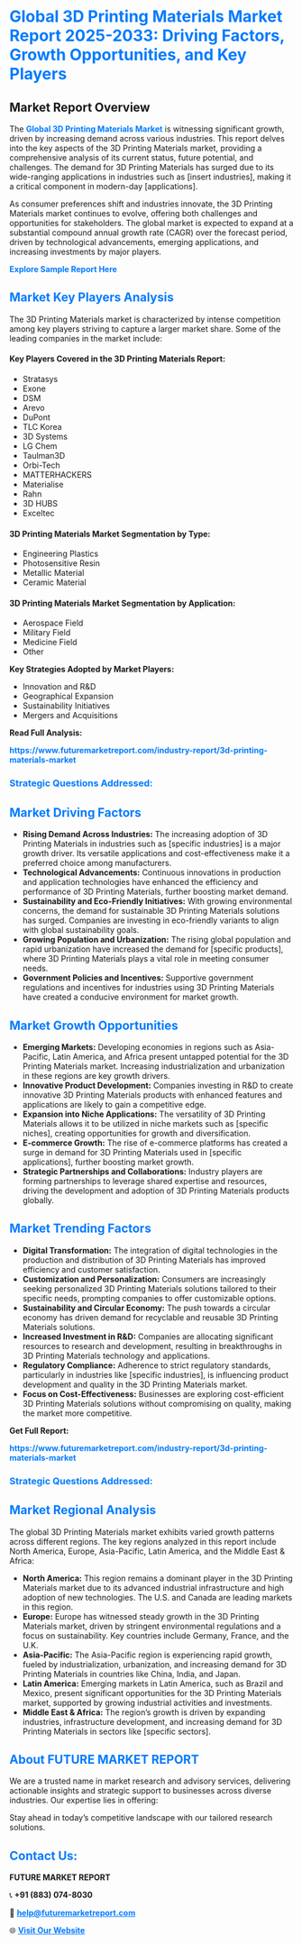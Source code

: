 <h1 style="color: #007BFF;">Global 3D Printing Materials Market Report 2025-2033: Driving Factors, Growth Opportunities, and Key Players</h1>

<section id="overview">
<h2>Market Report Overview</h2>
<p>The <a href="https://www.futuremarketreport.com/industry-report/3d-printing-materials-market" style="color: #007BFF; text-decoration: none;"><strong>Global 3D Printing Materials Market</strong></a> is witnessing significant growth, driven by increasing demand across various industries. This report delves into the key aspects of the 3D Printing Materials market, providing a comprehensive analysis of its current status, future potential, and challenges. The demand for 3D Printing Materials has surged due to its wide-ranging applications in industries such as [insert industries], making it a critical component in modern-day [applications].</p>
<p>As consumer preferences shift and industries innovate, the 3D Printing Materials market continues to evolve, offering both challenges and opportunities for stakeholders. The global market is expected to expand at a substantial compound annual growth rate (CAGR) over the forecast period, driven by technological advancements, emerging applications, and increasing investments by major players.</p>
</section>

<section id="overview">
<p><a href="https://www.futuremarketreport.com/request-sample/reportId=92102" style="color: #007BFF; text-decoration: none;"><strong>Explore Sample Report Here</strong></a></p>
</section>

<section id="key-players">
<h2 style="color: #007BFF;">Market Key Players Analysis</h2>
<p>The 3D Printing Materials market is characterized by intense competition among key players striving to capture a larger market share. Some of the leading companies in the market include:</p>
<h4>Key Players Covered in the 3D Printing Materials Report:</h4>
<ul><li>Stratasys</li><li>Exone</li><li>DSM</li><li>Arevo</li><li>DuPont</li><li>TLC Korea</li><li>3D Systems</li><li>LG Chem</li><li>Taulman3D</li><li>Orbi-Tech</li><li>MATTERHACKERS</li><li>Materialise</li><li>Rahn</li><li>3D HUBS</li><li>Exceltec</li></ul>
<h4>3D Printing Materials Market Segmentation by Type:</h4>
<ul><li>Engineering Plastics</li><li>Photosensitive Resin</li><li>Metallic Material</li><li>Ceramic Material</li></ul>

<h4>3D Printing Materials Market Segmentation by Application:</h4>
<ul><li>Aerospace Field</li><li>Military Field</li><li>Medicine Field</li><li>Other</li></ul>
<p><strong>Key Strategies Adopted by Market Players:</strong></p>
<ul>
<li>Innovation and R&D</li>
<li>Geographical Expansion</li>
<li>Sustainability Initiatives</li>
<li>Mergers and Acquisitions</li>
</ul>
</section>

<section>
<p><strong>Read Full Analysis: </strong></p><a href="https://www.futuremarketreport.com/industry-report/3d-printing-materials-market" style="color: #007BFF; text-decoration: none;"><strong>https://www.futuremarketreport.com/industry-report/3d-printing-materials-market</strong></a>
<h3 style="color: #007BFF;">Strategic Questions Addressed:</h3>
</section>

<section id="driving-factors">
<h2 style="color: #007BFF;">Market Driving Factors</h2>
<ul>
<li><strong>Rising Demand Across Industries:</strong> The increasing adoption of 3D Printing Materials in industries such as [specific industries] is a major growth driver. Its versatile applications and cost-effectiveness make it a preferred choice among manufacturers.</li>
<li><strong>Technological Advancements:</strong> Continuous innovations in production and application technologies have enhanced the efficiency and performance of 3D Printing Materials, further boosting market demand.</li>
<li><strong>Sustainability and Eco-Friendly Initiatives:</strong> With growing environmental concerns, the demand for sustainable 3D Printing Materials solutions has surged. Companies are investing in eco-friendly variants to align with global sustainability goals.</li>
<li><strong>Growing Population and Urbanization:</strong> The rising global population and rapid urbanization have increased the demand for [specific products], where 3D Printing Materials plays a vital role in meeting consumer needs.</li>
<li><strong>Government Policies and Incentives:</strong> Supportive government regulations and incentives for industries using 3D Printing Materials have created a conducive environment for market growth.</li>
</ul>
</section>

<section id="growth-opportunities">
<h2 style="color: #007BFF;">Market Growth Opportunities</h2>
<ul>
<li><strong>Emerging Markets:</strong> Developing economies in regions such as Asia-Pacific, Latin America, and Africa present untapped potential for the 3D Printing Materials market. Increasing industrialization and urbanization in these regions are key growth drivers.</li>
<li><strong>Innovative Product Development:</strong> Companies investing in R&D to create innovative 3D Printing Materials products with enhanced features and applications are likely to gain a competitive edge.</li>
<li><strong>Expansion into Niche Applications:</strong> The versatility of 3D Printing Materials allows it to be utilized in niche markets such as [specific niches], creating opportunities for growth and diversification.</li>
<li><strong>E-commerce Growth:</strong> The rise of e-commerce platforms has created a surge in demand for 3D Printing Materials used in [specific applications], further boosting market growth.</li>
<li><strong>Strategic Partnerships and Collaborations:</strong> Industry players are forming partnerships to leverage shared expertise and resources, driving the development and adoption of 3D Printing Materials products globally.</li>
</ul>
</section>

<section id="trending-factors">
<h2 style="color: #007BFF;">Market Trending Factors</h2>
<ul>
<li><strong>Digital Transformation:</strong> The integration of digital technologies in the production and distribution of 3D Printing Materials has improved efficiency and customer satisfaction.</li>
<li><strong>Customization and Personalization:</strong> Consumers are increasingly seeking personalized 3D Printing Materials solutions tailored to their specific needs, prompting companies to offer customizable options.</li>
<li><strong>Sustainability and Circular Economy:</strong> The push towards a circular economy has driven demand for recyclable and reusable 3D Printing Materials solutions.</li>
<li><strong>Increased Investment in R&D:</strong> Companies are allocating significant resources to research and development, resulting in breakthroughs in 3D Printing Materials technology and applications.</li>
<li><strong>Regulatory Compliance:</strong> Adherence to strict regulatory standards, particularly in industries like [specific industries], is influencing product development and quality in the 3D Printing Materials market.</li>
<li><strong>Focus on Cost-Effectiveness:</strong> Businesses are exploring cost-efficient 3D Printing Materials solutions without compromising on quality, making the market more competitive.</li>
</ul>
</section>

<section>
<p><strong>Get Full Report: </strong></p><a href="https://www.futuremarketreport.com/industry-report/3d-printing-materials-market" style="color: #007BFF; text-decoration: none;"><strong>https://www.futuremarketreport.com/industry-report/3d-printing-materials-market</strong></a>
<h3 style="color: #007BFF;">Strategic Questions Addressed:</h3>
</section>


<section id="regional-analysis">
<h2 style="color: #007BFF;">Market Regional Analysis</h2>
<p>The global 3D Printing Materials market exhibits varied growth patterns across different regions. The key regions analyzed in this report include North America, Europe, Asia-Pacific, Latin America, and the Middle East & Africa:</p>
<ul>
<li><strong>North America:</strong> This region remains a dominant player in the 3D Printing Materials market due to its advanced industrial infrastructure and high adoption of new technologies. The U.S. and Canada are leading markets in this region.</li>
<li><strong>Europe:</strong> Europe has witnessed steady growth in the 3D Printing Materials market, driven by stringent environmental regulations and a focus on sustainability. Key countries include Germany, France, and the U.K.</li>
<li><strong>Asia-Pacific:</strong> The Asia-Pacific region is experiencing rapid growth, fueled by industrialization, urbanization, and increasing demand for 3D Printing Materials in countries like China, India, and Japan.</li>
<li><strong>Latin America:</strong> Emerging markets in Latin America, such as Brazil and Mexico, present significant opportunities for the 3D Printing Materials market, supported by growing industrial activities and investments.</li>
<li><strong>Middle East & Africa:</strong> The region’s growth is driven by expanding industries, infrastructure development, and increasing demand for 3D Printing Materials in sectors like [specific sectors].</li>
</ul>
</section>

<footer>
<h2 style="color: #007BFF;">About FUTURE MARKET REPORT</h2>
<p>We are a trusted name in market research and advisory services, delivering actionable insights and strategic support to businesses across diverse industries. Our expertise lies in offering:</p>

<p>Stay ahead in today’s competitive landscape with our tailored research solutions.</p>

<h2 style="color: #007BFF;">Contact Us:</h2>
<p><strong>FUTURE MARKET REPORT</strong></p>
<p>📞 <strong>+91 (883) 074-8030</strong></p>
<p>📧 <strong><a href="mailto:help@futuremarketreport.com" style="color: #007BFF;">help@futuremarketreport.com</a></strong></p>
<p>🌐 <strong><a href="https://www.futuremarketreport.com/" style="color: #007BFF;">Visit Our Website</a></strong></p>
</footer>